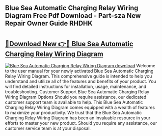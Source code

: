 ## Blue Sea Automatic Charging Relay Wiring Diagram Free Pdf Download - Part-sza New Repair Owner Guide RHDHK

# <h2><a href="http://dfj5cm1.blite.top/?on=Blue+Sea+Automatic+Charging+Relay+Wiring+Diagram">🔗Download New 👉🔴 Blue Sea Automatic Charging Relay Wiring Diagram</a></h2>

[![Blue Sea Automatic Charging Relay Wiring Diagram download](https://i.imgur.com/lujVjoI.png)](http://dfj5cm1.blite.top/?on=Blue+Sea+Automatic+Charging+Relay+Wiring+Diagram)
Welcome to the user manual for your newly activated Blue Sea Automatic Charging Relay Wiring Diagram. This comprehensive guide is intended to help you understand and utilize all of the features and benefits of your product. You will find detailed instructions for installation, usage, maintenance, and troubleshooting. Customer Support Blue Sea Automatic Charging Relay Wiring Diagram Options Should you require assistance, our dedicated customer support team is available to help. This Blue Sea Automatic Charging Relay Wiring Diagram comes equipped with a wealth of features to maximize your productivity. We trust that the Blue Sea Automatic Charging Relay Wiring Diagram has been an invaluable resource in your efforts to master your new product. Should you require any assistance, our customer service team is at your disposal.
